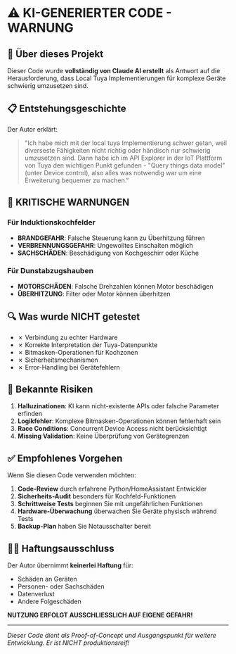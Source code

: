 # ⚠️ KI-GENERIERTER CODE - WARNUNG

## 🤖 Über dieses Projekt

Dieser Code wurde **vollständig von Claude AI erstellt** als Antwort auf die Herausforderung, dass Local Tuya Implementierungen für komplexe Geräte schwierig umzusetzen sind.

## 📋 Entstehungsgeschichte

Der Autor erklärt:
> "Ich habe mich mit der local tuya Implementierung schwer getan, weil diverseste Fähigkeiten nicht richtig oder händisch nur schwierig umzusetzen sind. Dann habe ich im API Explorer in der IoT Plattform von Tuya den wichtigen Punkt gefunden - "Query things data model" (unter Device control), also alles was notwendig war um eine Erweiterung bequemer zu machen."

## 🚨 KRITISCHE WARNUNGEN

### Für Induktionskochfelder
- **BRANDGEFAHR**: Falsche Steuerung kann zu Überhitzung führen
- **VERBRENNUNGSGEFAHR**: Ungewolltes Einschalten möglich
- **SACHSCHÄDEN**: Beschädigung von Kochgeschirr oder Küche

### Für Dunstabzugshauben
- **MOTORSCHÄDEN**: Falsche Drehzahlen können Motor beschädigen
- **ÜBERHITZUNG**: Filter oder Motor können überhitzen

## 🔍 Was wurde NICHT getestet

- ✗ Verbindung zu echter Hardware
- ✗ Korrekte Interpretation der Tuya-Datenpunkte
- ✗ Bitmasken-Operationen für Kochzonen
- ✗ Sicherheitsmechanismen
- ✗ Error-Handling bei Gerätefehlern

## 📝 Bekannte Risiken

1. **Halluzinationen**: KI kann nicht-existente APIs oder falsche Parameter erfinden
2. **Logikfehler**: Komplexe Bitmasken-Operationen können fehlerhaft sein
3. **Race Conditions**: Concurrent Device Access nicht berücksichtigt
4. **Missing Validation**: Keine Überprüfung von Gerätegrenzen

## ✅ Empfohlenes Vorgehen

Wenn Sie diesen Code verwenden möchten:

1. **Code-Review** durch erfahrene Python/HomeAssistant Entwickler
2. **Sicherheits-Audit** besonders für Kochfeld-Funktionen
3. **Schrittweise Tests** beginnen Sie mit ungefährlichen Funktionen
4. **Hardware-Überwachung** überwachen Sie Geräte physisch während Tests
5. **Backup-Plan** haben Sie Notausschalter bereit

## 🙋‍♂️ Haftungsausschluss

Der Autor übernimmt **keinerlei Haftung** für:
- Schäden an Geräten
- Personen- oder Sachschäden
- Datenverlust
- Andere Folgeschäden

**NUTZUNG ERFOLGT AUSSCHLIESSLICH AUF EIGENE GEFAHR!**

---

*Dieser Code dient als Proof-of-Concept und Ausgangspunkt für weitere Entwicklung. Er ist NICHT produktionsreif!*